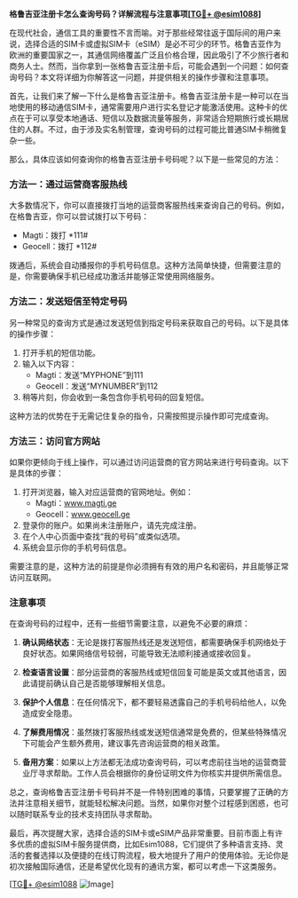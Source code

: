 **格鲁吉亚注册卡怎么查询号码？详解流程与注意事项[[TG💪+ @esim1088](https://t.me/s/esim1088)]**

在现代社会，通信工具的重要性不言而喻。对于那些经常往返于国际间的用户来说，选择合适的SIM卡或虚拟SIM卡（eSIM）是必不可少的环节。格鲁吉亚作为欧洲的重要国家之一，其通信网络覆盖广泛且价格合理，因此吸引了不少旅行者和商务人士。然而，当你拿到一张格鲁吉亚注册卡后，可能会遇到一个问题：如何查询号码？本文将详细为你解答这一问题，并提供相关的操作步骤和注意事项。

首先，让我们来了解一下什么是格鲁吉亚注册卡。格鲁吉亚注册卡是一种可以在当地使用的移动通信SIM卡，通常需要用户进行实名登记才能激活使用。这种卡的优点在于可以享受本地通话、短信以及数据流量等服务，非常适合短期旅行或长期居住的人群。不过，由于涉及实名制管理，查询号码的过程可能比普通SIM卡稍微复杂一些。

那么，具体应该如何查询你的格鲁吉亚注册卡号码呢？以下是一些常见的方法：

### 方法一：通过运营商客服热线

大多数情况下，你可以直接拨打当地的运营商客服热线来查询自己的号码。例如，在格鲁吉亚，你可以尝试拨打以下号码：

- Magti：拨打 *111#
- Geocell：拨打 *112#

拨通后，系统会自动播报你的手机号码信息。这种方法简单快捷，但需要注意的是，你需要确保手机已经成功激活并能够正常使用网络服务。

### 方法二：发送短信至特定号码

另一种常见的查询方式是通过发送短信到指定号码来获取自己的号码。以下是具体的操作步骤：

1. 打开手机的短信功能。
2. 输入以下内容：
   - Magti：发送“MYPHONE”到111
   - Geocell：发送“MYNUMBER”到112
3. 稍等片刻，你会收到一条包含你手机号码的回复短信。

这种方法的优势在于无需记住复杂的指令，只需按照提示操作即可完成查询。

### 方法三：访问官方网站

如果你更倾向于线上操作，可以通过访问运营商的官方网站来进行号码查询。以下是具体的步骤：

1. 打开浏览器，输入对应运营商的官网地址。例如：
   - Magti：www.magti.ge
   - Geocell：www.geocell.ge
2. 登录你的账户。如果尚未注册账户，请先完成注册。
3. 在个人中心页面中查找“我的号码”或类似选项。
4. 系统会显示你的手机号码信息。

需要注意的是，这种方法的前提是你必须拥有有效的用户名和密码，并且能够正常访问互联网。

### 注意事项

在查询号码的过程中，还有一些细节需要注意，以避免不必要的麻烦：

1. **确认网络状态**：无论是拨打客服热线还是发送短信，都需要确保手机网络处于良好状态。如果网络信号较弱，可能导致无法顺利接通或接收回复。
   
2. **检查语言设置**：部分运营商的客服热线或短信回复可能是英文或其他语言，因此请提前确认自己是否能够理解相关信息。

3. **保护个人信息**：在任何情况下，都不要轻易透露自己的手机号码给他人，以免造成安全隐患。

4. **了解费用情况**：虽然拨打客服热线或发送短信通常是免费的，但某些特殊情况下可能会产生额外费用，建议事先咨询运营商的相关政策。

5. **备用方案**：如果以上方法都无法成功查询号码，可以考虑前往当地的运营商营业厅寻求帮助。工作人员会根据你的身份证明文件为你核实并提供所需信息。

总之，查询格鲁吉亚注册卡号码并不是一件特别困难的事情，只要掌握了正确的方法并注意相关细节，就能轻松解决问题。当然，如果你对整个过程感到困惑，也可以随时联系专业的技术支持团队寻求帮助。

最后，再次提醒大家，选择合适的SIM卡或eSIM产品非常重要。目前市面上有许多优质的虚拟SIM卡服务提供商，比如Esim1088，它们提供了多种语言支持、灵活的套餐选择以及便捷的在线订购流程，极大地提升了用户的使用体验。无论你是初次接触国际通信，还是希望优化现有的通讯方案，都可以考虑一下这类服务。

[[TG💪+ @esim1088](https://t.me/s/esim1088) ![Image](https://i.postimg.cc/4NQfJmqS/Snipaste-2025-05-13-00-14-12.png)]